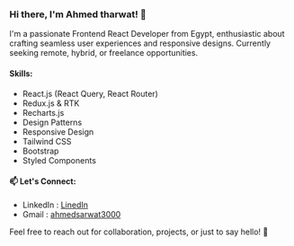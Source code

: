 ### Hi there, I'm Ahmed tharwat! 👋

I'm a passionate Frontend React Developer from Egypt, enthusiastic about crafting seamless user experiences and responsive designs.
Currently seeking remote, hybrid, or freelance opportunities.

#### Skills:
- React.js (React Query, React Router)
- Redux.js & RTK
- Recharts.js
- Design Patterns
- Responsive Design
- Tailwind CSS
- Bootstrap
- Styled Components

#### 📫 Let's Connect:
- LinkedIn : [LinedIn](https://www.linkedin.com/in/ahmed-tharwat-at/)
- Gmail    : <a href="https://mail.google.com/mail/?view=cm&fs=1&to=ahmedsarwat3000@gmail.com">ahmedsarwat3000</a>



Feel free to reach out for collaboration, projects, or just to say hello! 🚀
